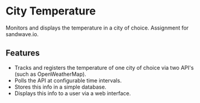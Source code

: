 # City Temperature
Monitors and displays the temperature in a city of choice. Assignment for sandwave.io.

## Features
- Tracks and registers the temperature of one city of choice via two API's (such as OpenWeatherMap).
- Polls the API at configurable time intervals.
- Stores this info in a simple database.
- Displays this info to a user via a web interface.
